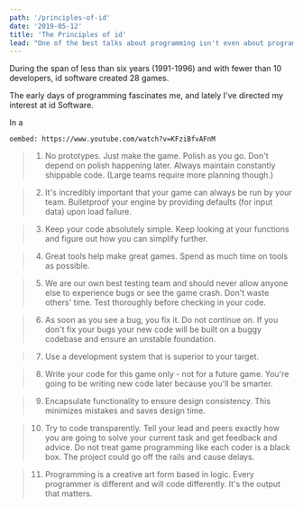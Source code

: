 ```yaml
---
path: '/principles-of-id'
date: '2019-05-12'
title: 'The Principles of id'
lead: "One of the best talks about programming isn't even about programming."
---
```


During the span of less than six years (1991-1996) and with fewer than 10 developers, id software created 28 games.

The early days of programming fascinates me, and lately I've directed my interest at id Software.

In a

`oembed: https://www.youtube.com/watch?v=KFziBfvAFnM`

> 1. No prototypes. Just make the game. Polish as you go.
>    Don't depend on polish happening later.
>    Always maintain constantly shippable code.
>    (Large teams require more planning though.)

> 2. It's incredibly important that your game can always be run
>    by your team. Bulletproof your engine by providing defaults
>    (for input data) upon load failure.

> 3. Keep your code absolutely simple. Keep looking at your
>    functions and figure out how you can simplify further.

> 4. Great tools help make great games. Spend as much time on
>    tools as possible.

> 5. We are our own best testing team and should never allow
>    anyone else to experience bugs or see the game crash.
>    Don't waste others' time. Test thoroughly before checking
>    in your code.

> 6. As soon as you see a bug, you fix it. Do not continue on.
>    If you don't fix your bugs your new code will be built
>    on a buggy codebase and ensure an unstable foundation.

> 7. Use a development system that is superior to your target.

> 8. Write your code for this game only - not for a future game.
>    You're going to be writing new code later because you'll be smarter.

> 9. Encapsulate functionality to ensure design consistency.
>    This minimizes mistakes and saves design time.

> 10. Try to code transparently. Tell your lead and peers exactly
>     how you are going to solve your current task and get feedback
>     and advice. Do not treat game programming like each coder is a
>     black box. The project could go off the rails and cause delays.

> 11. Programming is a creative art form based in logic. Every programmer
>     is different and will code differently. It's the output that matters.
